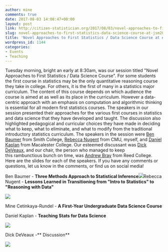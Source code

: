 ```yaml
---
author: mine
comments: true
date: 2017-08-03 14:08:47+00:00
layout: post
link: http://citizen-statistician.org/2017/08/03/novel-approaches-to-first-statistics-data-science-course-at-jsm2017/
slug: novel-approaches-to-first-statistics-data-science-course-at-jsm2017
title: 'Novel Approaches to First Statistics / Data Science Course at #JSM2017'
wordpress_id: 1144
categories:
- Events
- Teaching
---
```


Tuesday morning, bright an early at 8:30am, was our session titled "Novel Approaches to First Statistics / Data Science Course". For some students the first course in statistics may be the only quantitative reasoning course they take in college. For others, it is the first of many in a statistics major curriculum. The content of this course depends on which audience the course is aimed at as well as its place in the curriculum. However a data-centric approach with an emphasis on computation and algorithmic thinking is essential for all modern first statistics courses. The speakers in our session presented their approaches for the various first courses in statistics and data science that they have developed and taught. The discussion also highlighted pedagogical and curricular choices they have made in deciding what to keep, what to eliminate, and what to modify from the traditional introductory statistics curriculum. The speakers in the session were [Ben Baumer](https://www.smith.edu/academics/faculty/ben-baumer) from Smith College, [Rebecca Nugent](http://www.stat.cmu.edu/~rnugent/PUBLIC/) from CMU, myself, and [Daniel Kaplan](https://www.macalester.edu/~kaplan/) from Macalester College. Our esteemed discussant was [Dick DeVeaux](https://sites.williams.edu/rdeveaux/), and our chair, the person who managed to keep this rambunctious bunch on time, was [Andrew Bray](https://andrewpbray.github.io/) from Reed College. Here are the slides for each of the speakers. If you have any comments or questions, let us know in the comments, or find us on social media!

Ben Baumer - **Three Methods Approach to Statistical Inference**[![](http://citizen-statistician.org/wp-content/uploads/2017/08/Screen-Shot-2017-08-01-at-15.25.56-1024x634.png)](https://htmlpreview.github.io/?https://raw.githubusercontent.com/mine-cetinkaya-rundel/novel-first-stat-ds-jsm2017/master/01-baumer/jsm2017.html#three-methods-for-statistical-inference)Rebecca Nugent - **Lessons Learned in Transitioning from "Intro to Statistics" to "Reasoning with Data"**

[![](http://citizen-statistician.org/wp-content/uploads/2017/08/Screen-Shot-2017-08-03-at-08.37.18-1-1024x764.png)](https://github.com/mine-cetinkaya-rundel/novel-first-stat-ds-jsm2017/blob/master/02-nugent/JSM2017.pdf)

Mine Cetinkaya-Rundel - **A First-Year Undergraduate Data Science Course**



Daniel Kaplan - **Teaching Stats for Data Science**

[![](http://citizen-statistician.org/wp-content/uploads/2017/08/Screen-Shot-2017-08-03-at-09.30.52-1024x634.png)](https://github.com/mine-cetinkaya-rundel/novel-first-stat-ds-jsm2017/blob/master/04-kaplan/Teaching-Stats-for-Data-Science.pdf)

Dick DeVeaux -** Discussion**

[![](http://citizen-statistician.org/wp-content/uploads/2017/08/Screen-Shot-2017-08-03-at-08.57.24-1024x781.png)](https://github.com/mine-cetinkaya-rundel/novel-first-stat-ds-jsm2017/blob/master/05-deveaux/Discussion.pdf)


